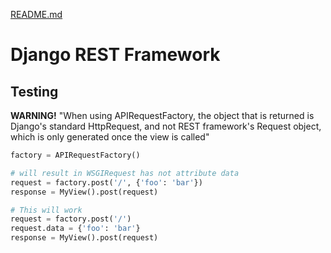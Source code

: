 [README.md](README.md)

# Django REST Framework

## Testing

**WARNING!** "When using APIRequestFactory, the object that is returned is 
Django's standard HttpRequest, and not REST framework's Request object, which 
is only generated once the view is called"

```python
factory = APIRequestFactory()

# will result in WSGIRequest has not attribute data
request = factory.post('/', {'foo': 'bar'})
response = MyView().post(request)

# This will work
request = factory.post('/')
request.data = {'foo': 'bar'}
response = MyView().post(request)
```